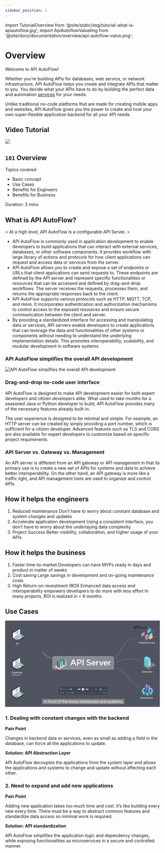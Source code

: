 ```yaml
---
sidebar_position: 1
---
```


import TutorialOverview from '@site/static/img/tutorial-what-is-apiautoflow.jpg';
import ApiAutoflowValueImg from '@site/docs/documentation/overview/api-autoflow-value.png';

# Overview

Welcome to API AutoFlow!

Whether you’re building APIs for databases, web service, or network infrastructure, API AutoFlow helps you create and integrate APIs that matter to you.  You decide what your APIs have to do by building the perfect data and automation [services](../https://www.notion.so/Service-936e49b6f28d41558944966f4d3f8474) for your needs.

Unlike traditional no-code platforms that are made for creating mobile apps and websites, API AutoFlow gives you the power to create and host your own super-flexible application backend for all your API needs.

## Video Tutorial

<div class="videoBlock">
    <div class="videoLeft">
        <div class="videoWrapper">
            <a href="../../../docs/Tutorial/#101-what-is-api-autoflow"><img src={TutorialOverview} /></a>
        </div>
    </div>
    <div class="videoRight">
        <div class="videoText">
            <h2><code>101</code> Overview</h2>
            <p>Topics covered</p>
                <ul>
                    <li>Basic concept</li>
                    <li>Use Cases</li>
                    <li>Benefits for Engineers</li>
                    <li>Benefits for Business</li>
                </ul>
            <p>Duration:  3 mins</p>
        </div>
    </div>
    <div class="videoClearer"></div>
</div>

## What is API AutoFlow?

&gt; At a high level, API AutoFlow is a configurable API Server.
&gt; 
- API AutoFlow is commonly used in application development to enable developers to build applications that can interact with external services, databases, or other software components. It provides workflow with large library of actions and protocols for how client applications can request and access data or services from the server.
- API AutoFlow allows you to create and expose a set of endpoints or URLs that client applications can send requests to. These endpoints are defined by the API server and represent specific functionalities or resources that can be accessed and defined by drag-and-drop workflows. The server receives the requests, processes them, and returns the appropriate responses back to the client.
- API AutoFlow supports various protocols such as HTTP, MQTT, TCP, and more. It incorporates authentication and authorization mechanisms to control access to the exposed resources and ensure secure communication between the client and server.
- By providing a standardized interface for accessing and manipulating data or services, API servers enable developers to create applications that can leverage the data and functionalities of other systems or components without needing to understand the underlying implementation details. This promotes interoperability, scalability, and modular development in software systems.

### **API AutoFlow simplifies the overall API development**

<div style={{width: 100 + '%', textAlign: 'center'}}>
    <img src={ApiAutoflowValueImg} alt="API AutoFlow simplifies the overall API development" style={{ maxWidth: 30 + 'em' }} />
</div>

### Drag-and-drop no-code user interface

API AutoFlow is designed to make API development easier for both expert developers and citizen developers alike. What used to take months for a seasoned Java or Python developer to build, API AutoFlow provides many of the necessary features already built-in.

The user experience is designed to be minimal and simple. For example, an HTTP server can be created by simply providing a port number, which is sufficient for a citizen developer. Advanced features such as TLS and CORS are also available for expert developers to customize based on specific project requirements.

### API Server vs. Gateway vs. Management

An API server is different from an API gateway or API management in that its primary use is to create a new set of APIs for systems and data to achieve better interoperability. On the other hand, an API gateway is more like a traffic light, and API management tools are used to organize and control APIs.

## How it helps the engineers

1. Reduced maintenance
Don’t have to worry about constant database and system changes and updates
2. Accelerate application development
Using a consistent interface, you don’t have to worry about the underlaying data complexity
3. Project Success
Better visibility, collaboration, and higher usage of your APIs

## How it helps the business

1. Faster time-to-market
Developers can have MVPs ready in days and product in matter of weeks
2. Cost saving
Large savings in development and on-going maintenance costs
3. High Return-on-investment (ROI)
Enhanced data access and interoperability empowers developers to do more with less effort
In many projects, ROI is realized in &lt; 6 months

## Use Cases

![API AutoFlow Use Cases](use-cases.png)

### 1. Dealing with constant changes with the backend

**Pain Point**

Changes in backend data or services, even as small as adding a field in the database, can force all the applications to update.

**Solution: API Abstraction Layer**

API AutoFlow decouples the applications from the system layer and allows the applications and systems to change and update without affecting each other.

### 2. Need to expand and add new applications

**Pain Point**

Adding new application takes too much time and cost.  It’s like building every new every time.  There must be a way to abstract common features and standardize data access so minimal work is required.

**Solution: API standardization**

API AutoFlow simplifies the application logic and dependency changes, while exposing functionalities as microservices in a secure and controlled manner.